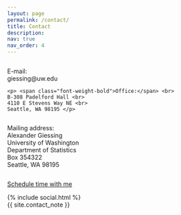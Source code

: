 ```yaml
---
layout: page
permalink: /contact/
title: Contact
description: 
nav: true
nav_order: 4
---
```


<div class="contact-container">
  <div class="column">
    <p> <span class="font-weight-bold">E-mail:</span> <br>
    giessing@uw.edu </p>
    
    <p> <span class="font-weight-bold">Office:</span> <br>
    B-308 Padelford Hall <br>
    4110 E Stevens Way NE <br>
    Seattle, WA 98195 </p>
  </div>
   
  <div class="column">
    <p> <span class="font-weight-bold">Mailing address:</span> <br>
    Alexander Giessing <br>
    University of Washington <br>
    Department of Statistics <br>
    Box 354322 <br>
    Seattle, WA 98195 </p>
  </div>

  <div class="column">
  <p> <a href = "https://calendly.com/giessing-7xc/30min" target="_new"> Schedule time with me </a> </p>
  </div>
  
</div>

<div class="social">
  <div class="contact-icons">
    {% include social.html %}
  </div>

  <div class="contact-note">
    {{ site.contact_note }}
  </div>

</div>

